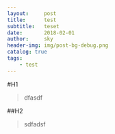 ```yaml
---
layout:     post
title:      test
subtitle:   teset
date:       2018-02-01
author:     sky
header-img: img/post-bg-debug.png
catalog: true
tags:
    - test
---
```


#H1
>dfasdf

##H2
>sdfadsf
